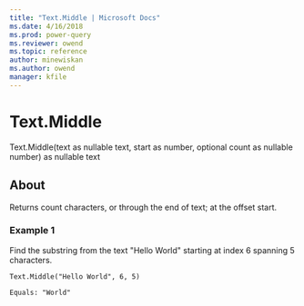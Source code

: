 ```yaml
---
title: "Text.Middle | Microsoft Docs"
ms.date: 4/16/2018
ms.prod: power-query
ms.reviewer: owend
ms.topic: reference
author: minewiskan
ms.author: owend
manager: kfile
---
```

# Text.Middle
Text.Middle(text as nullable text, start as number, optional count as nullable number) as nullable text  
  
## About  
Returns count characters, or through the end of text; at the offset start.  
  
### Example 1  
Find the substring from the text "Hello World" starting at index 6 spanning 5 characters.  
  
```  
Text.Middle("Hello World", 6, 5)  
```  
  
```  
Equals: "World"  
```  

